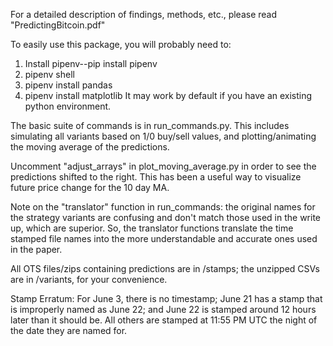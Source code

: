 For a detailed description of findings, methods, etc., please read
"PredictingBitcoin.pdf"

To easily use this package, you will probably need to:
1. Install pipenv--pip install pipenv
2. pipenv shell
3. pipenv install pandas
4. pipenv install matplotlib
It may work by default if you have an existing python environment.

The basic suite of commands is in run_commands.py. This includes simulating
all variants based on 1/0 buy/sell values, and plotting/animating the moving
average of the predictions.

Uncomment "adjust_arrays" in plot_moving_average.py in order to see the
predictions shifted to the right. This has been a useful way to visualize future
price change for the 10 day MA.

Note on the "translator" function in run_commands: the original names for the
strategy variants are confusing and don't match those used in the write up,
which are superior. So, the translator functions translate the time stamped
file names into the more understandable and accurate ones used in the paper.

All OTS files/zips containing predictions are in /stamps; the unzipped CSVs are
in /variants, for your convenience.

Stamp Erratum:
For June 3, there is no timestamp;
June 21 has a stamp that is improperly named as June 22;
and June 22 is stamped around 12 hours later than it should be.
All others are stamped at 11:55 PM UTC the night of the date they are named for.
